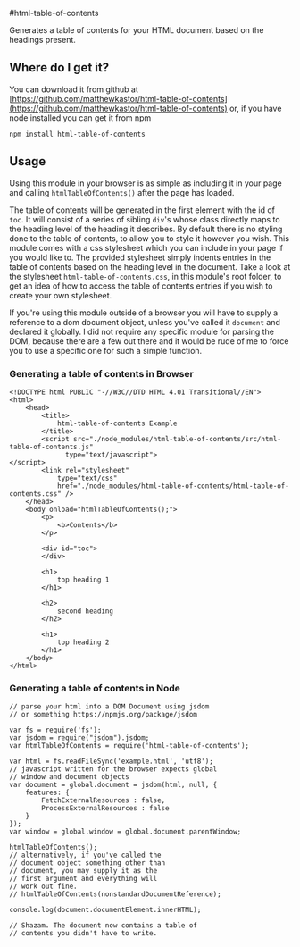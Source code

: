 #html-table-of-contents

Generates a table of contents for your HTML document based on the headings 
present.

## Where do I get it?

You can download it from github at 
[https://github.com/matthewkastor/html-table-of-contents](https://github.com/matthewkastor/html-table-of-contents) 
or, if you have node installed you can get it from npm

`npm install html-table-of-contents`

## Usage

Using this module in your browser is as simple as including it in your page 
and calling `htmlTableOfContents()` after the page has loaded.

The table of contents will be generated in the first element with the id of 
`toc`. It will consist of a series of sibling `div`'s whose class directly maps 
to the heading level of the heading it describes. By default there is no 
styling done to the table of contents, to allow you to style it however you 
wish. This module comes with a css stylesheet which you can include in your 
page if you would like to. The provided stylesheet simply indents entries in 
the table of contents based on the heading level in the document. Take a look 
at the stylesheet `html-table-of-contents.css`, in this module's root folder, 
to get an idea of how to access the table of contents entries if you wish to 
create your own stylesheet.

If you're using this module outside of a browser you will have to supply a 
reference to a dom document object, unless you've called it `document` 
and declared it globally. I did not require any specific module for parsing the 
DOM, because there are a few out there and it would be rude of me to force you 
to use a specific one for such a simple function.

### Generating a table of contents in Browser

```
<!DOCTYPE html PUBLIC "-//W3C//DTD HTML 4.01 Transitional//EN">
<html>
    <head>
        <title>
            html-table-of-contents Example
        </title>
        <script src="./node_modules/html-table-of-contents/src/html-table-of-contents.js"
              type="text/javascript">
</script>
        <link rel="stylesheet"
            type="text/css"
            href="./node_modules/html-table-of-contents/html-table-of-contents.css" />
    </head>
    <body onload="htmlTableOfContents();">
        <p>
            <b>Contents</b>
        </p>

        <div id="toc">
        </div>

        <h1>
            top heading 1
        </h1>

        <h2>
            second heading
        </h2>

        <h1>
            top heading 2
        </h1>
    </body>
</html>
```

### Generating a table of contents in Node

```
// parse your html into a DOM Document using jsdom
// or something https://npmjs.org/package/jsdom

var fs = require('fs'); 
var jsdom = require("jsdom").jsdom;
var htmlTableOfContents = require('html-table-of-contents');

var html = fs.readFileSync('example.html', 'utf8');
// javascript written for the browser expects global
// window and document objects
var document = global.document = jsdom(html, null, {
    features: {
        FetchExternalResources : false,
        ProcessExternalResources : false
    }
});
var window = global.window = global.document.parentWindow;

htmlTableOfContents();
// alternatively, if you've called the 
// document object something other than 
// document, you may supply it as the 
// first argument and everything will 
// work out fine.
// htmlTableOfContents(nonstandardDocumentReference);

console.log(document.documentElement.innerHTML);

// Shazam. The document now contains a table of 
// contents you didn't have to write.
```
